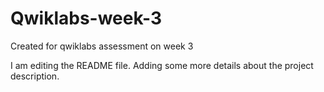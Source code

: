 # Qwiklabs-week-3
Created for qwiklabs assessment on week 3

I am editing the README file. Adding some more details about the project description.

